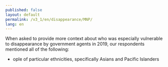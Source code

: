 ```yaml
---
published: false
layout: default
permalink: /v3_1/en/disappearance/MNP/
lang: en
---
```

When asked to provide more context about who was especially vulnerable to disappearance by government agents in 2019, our respondents mentioned all of the following:

- ople of particular ethnicities, specifically Asians and Pacific Islanders

